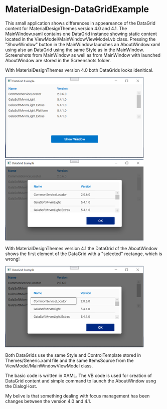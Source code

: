 # MaterialDesign-DataGridExample
This small application shows differences in appeareance of the DataGrid content for MaterialDesignThemes version 4.0 and 4.1.
The MainWindow.xaml contains one DataGrid instance showing static content located in the ViewModel/MainWindowViewModel.vb class. Pressing the "ShowWindow" button in the MainWindow 
launches an AboutWindow.xaml using also an DataGrid using the same Style as in the MainWindow. Screenshots from MainWindow as well as from MainWindow with launched AboutWindow 
are stored in the Screenshots folder.

With MaterialDesignThemes version 4.0 both DataGrids looks idenitical.

<img width="441" alt="DialogWindow_4_0" src="https://raw.githubusercontent.com/DrCQ/MaterialDesign-DataGridExample/master/DataGridExample/ScreenShots/MainWindow_4_0.PNG">

<img width="441" alt="DialogWindow_4_0" src="https://raw.githubusercontent.com/DrCQ/MaterialDesign-DataGridExample/master/DataGridExample/ScreenShots/DialogWindow_4_0.PNG">

With MaterialDesignThemes version 4.1 the DataGrid of the AboutWindow shows the first element of the DataGrid with a "selected" rectange, which is wrong!

<img width="441" alt="DialogWindow_4_0" src="https://raw.githubusercontent.com/DrCQ/MaterialDesign-DataGridExample/master/DataGridExample/ScreenShots/DialogWindow_4_1.PNG">

Both DataGrids use the same Style and ControlTemplate stored in Themes/Generic.xaml file and the same ItemsSource from the ViewModel/MainWindowViewModel class.

The basic code is written in XAML. The VB code is used for creation of DataGrid content and simple command to launch the AboutWindow usng the DialogHost.

My belive is that something dealing with focus management has been changes between the version 4.0 and 4.1.
